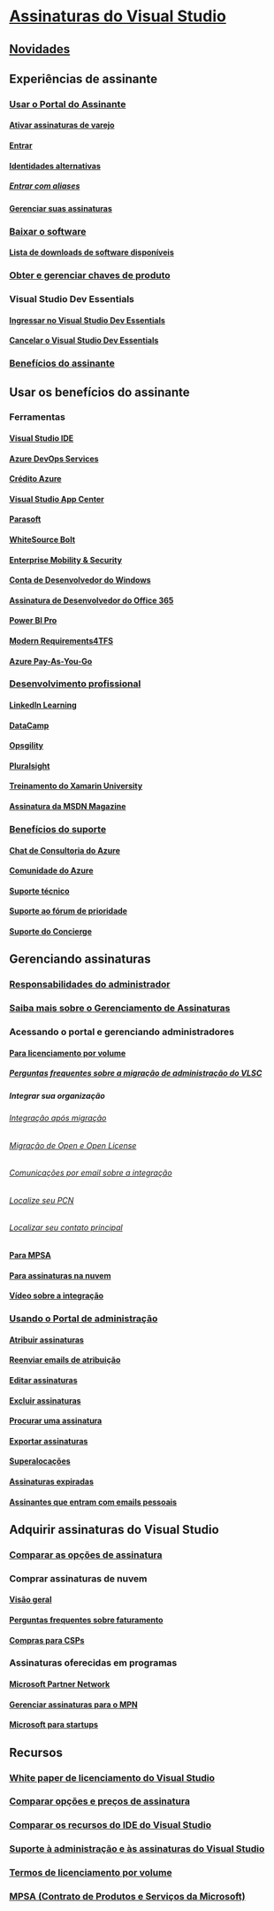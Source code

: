 # [Assinaturas do Visual Studio](index.md)
## [Novidades](whats-new-in-subscriptions.md)
## Experiências de assinante
### [Usar o Portal do Assinante](using-the-subscriber-portal.md)
#### [Ativar assinaturas de varejo](activate-store-subscriptions.md)
#### [Entrar](signing-in.md)
#### [Identidades alternativas](vs-alternate-identity.md)
##### [Entrar com aliases](aliasing.md)
#### [Gerenciar suas assinaturas](manage-vs-subscriptions.md)
### [Baixar o software](subscriber-downloads.md)
#### [Lista de downloads de software disponíveis](software-download-list.md)
### [Obter e gerenciar chaves de produto](product-keys.md)
### Visual Studio Dev Essentials
#### [Ingressar no Visual Studio Dev Essentials](join-dev-essentials.md)
#### [Cancelar o Visual Studio Dev Essentials](leave-vsde.md)
### [Benefícios do assinante](subscriber-benefits.md)
## Usar os benefícios do assinante
### Ferramentas
#### [Visual Studio IDE ](vs-ide-benefit.md)
#### [Azure DevOps Services](vs-azure-devops.md)
#### [Crédito Azure](vs-azure.md)
#### [Visual Studio App Center](vs-visual-studio-app-center.md)
#### [Parasoft ](vs-parasoft.md)
#### [WhiteSource Bolt](vs-whitesource.md)
#### [Enterprise Mobility & Security](vs-ems.md)
#### [Conta de Desenvolvedor do Windows](vs-windows-dev.md)
#### [Assinatura de Desenvolvedor do Office 365](vs-office-dev.md)
#### [Power BI Pro](vs-pbi.md)
#### [Modern Requirements4TFS](vs-modernreq.md)
#### [Azure Pay-As-You-Go](vs-azure-payg.md)
### [Desenvolvimento profissional](professional-development.md)
#### [LinkedIn Learning](vs-linkedin-learning.md)
#### [DataCamp](vs-datacamp.md)
#### [Opsgility](vs-opsgility.md)
#### [Pluralsight](vs-pluralsight.md)
#### [Treinamento do Xamarin University](vs-xamarin.md)
#### [Assinatura da MSDN Magazine](vs-msdn.md)
### [Benefícios do suporte](technical-support.md)
#### [Chat de Consultoria do Azure](vs-azure-advisory-chat.md)
#### [Comunidade do Azure](vs-azure-community.md)
#### [Suporte técnico](vs-tech-support.md)
#### [Suporte ao fórum de prioridade](vs-priority-support.md)
#### [Suporte do Concierge](vs-concierge-chat.md)
## Gerenciando assinaturas
### [Responsabilidades do administrador](admin-responsibilities.md)
### [Saiba mais sobre o Gerenciamento de Assinaturas](subscription-management-info.md)
### Acessando o portal e gerenciando administradores
#### [Para licenciamento por volume](volume-license-admins.md)
##### [Perguntas frequentes sobre a migração de administração do VLSC](vlsc-admin-faq.md)
##### Integrar sua organização
###### [Integração após migração](post-migration-onboarding.md)
###### [Migração de Open e Open License](open-migration.md)
###### [Comunicações por email sobre a integração](volume-license-onboarding-email.md)
###### [Localize seu PCN](find-pcn.md)
###### [Localizar seu contato principal](find-primary-contact.md)
#### [Para MPSA](mpsa.md)
#### [Para assinaturas na nuvem](cloud-admin.md)
#### [Vídeo sobre a integração](https://channel9.msdn.com/Series/Visual-Studio-Subscriptions-Administration/Onboarding-your-organization-to-the-new-Visual-Studio-Subscription-Administration-Portal-and-setting)
### [Usando o Portal de administração](using-admin-portal.md)
#### [Atribuir assinaturas](assign-license.md)
#### [Reenviar emails de atribuição](resend-assignment-email.md)
#### [Editar assinaturas](edit-license.md)
#### [Excluir assinaturas](delete-license.md)
#### [Procurar uma assinatura](search-license.md)
#### [Exportar assinaturas](exporting-subscriptions.md)
#### [Superalocações](handle-overclaimed-license.md)
#### [Assinaturas expiradas](handle-expired-license.md)
#### [Assinantes que entram com emails pessoais](personal-email-sign-ins.md)
## Adquirir assinaturas do Visual Studio
### [Comparar as opções de assinatura](https://visualstudio.microsoft.com/vs/pricing)
### Comprar assinaturas de nuvem
#### [Visão geral](vscloud-overview.md)
#### [Perguntas frequentes sobre faturamento](vscloud-billing-faq.md)
#### [Compras para CSPs](vscloud-csp.md)
### Assinaturas oferecidas em programas
#### [Microsoft Partner Network](program-mpn.md)
#### [Gerenciar assinaturas para o MPN](manage-mpn-subscriptions.md)
#### [Microsoft para startups](program-startups.md)
## Recursos
### [White paper de licenciamento do Visual Studio](http://aka.ms/vslicensing)
### [Comparar opções e preços de assinatura](https://visualstudio.microsoft.com/vs/pricing)
### [Comparar os recursos do IDE do Visual Studio](https://visualstudio.microsoft.com/vs/compare)
### [Suporte à administração e às assinaturas do Visual Studio](https://visualstudio.microsoft.com/support/support-overview-vs)
### [Termos de licenciamento por volume](https://www.microsoft.com/en-us/licensing/product-licensing/products.aspx)
### [MPSA (Contrato de Produtos e Serviços da Microsoft)](https://www.microsoft.com/en-us/licensing/mpsa/default.aspx)
